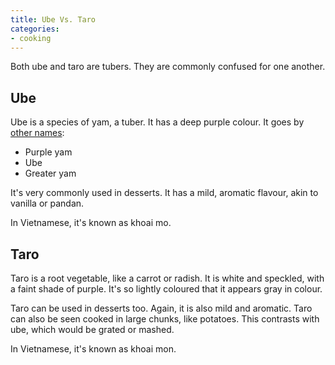 ```yaml
---
title: Ube Vs. Taro
categories:
- cooking
---
```


Both ube and taro are tubers.
They are commonly confused for one another.

## Ube

Ube is a species of yam, a tuber.
It has a deep purple colour.
It goes by [other names][1]:

* Purple yam
* Ube
* Greater yam

[1]: https://en.wikipedia.org/wiki/Dioscorea_alata

It's very commonly used in desserts.
It has a mild, aromatic flavour, akin to vanilla or pandan.

In Vietnamese, it's known as khoai mo.

## Taro

Taro is a root vegetable, like a carrot or radish.
It is white and speckled, with a faint shade of purple.
It's so lightly coloured that it appears gray in colour.

Taro can be used in desserts too.
Again, it is also mild and aromatic.
Taro can also be seen cooked in large chunks, like potatoes.
This contrasts with ube, which would be grated or mashed.

In Vietnamese, it's known as khoai mon.
